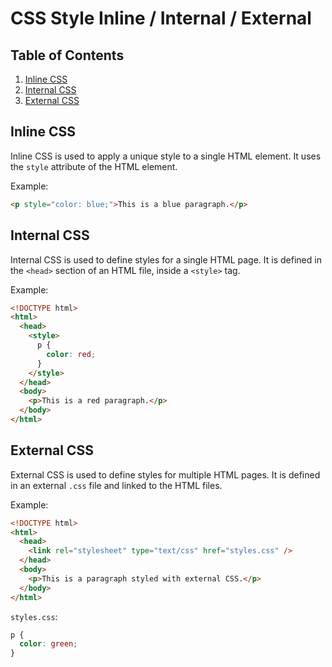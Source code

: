 # CSS Style Inline / Internal / External

## Table of Contents

1. [Inline CSS](#inline-css)
2. [Internal CSS](#internal-css)
3. [External CSS](#external-css)

## Inline CSS

Inline CSS is used to apply a unique style to a single HTML element. It uses the `style` attribute of the HTML element.

Example:

```html
<p style="color: blue;">This is a blue paragraph.</p>
```

## Internal CSS

Internal CSS is used to define styles for a single HTML page. It is defined in the `<head>` section of an HTML file, inside a `<style>` tag.

Example:

```html
<!DOCTYPE html>
<html>
  <head>
    <style>
      p {
        color: red;
      }
    </style>
  </head>
  <body>
    <p>This is a red paragraph.</p>
  </body>
</html>
```

## External CSS

External CSS is used to define styles for multiple HTML pages. It is defined in an external `.css` file and linked to the HTML files.

Example:

```html
<!DOCTYPE html>
<html>
  <head>
    <link rel="stylesheet" type="text/css" href="styles.css" />
  </head>
  <body>
    <p>This is a paragraph styled with external CSS.</p>
  </body>
</html>
```

`styles.css`:

```css
p {
  color: green;
}
```
